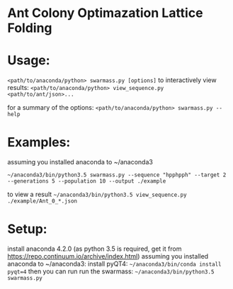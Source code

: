 # Ant Colony Optimazation Lattice Folding


# Usage:

`<path/to/anaconda/python> swarmass.py [options]`
to interactively view results:
`<path/to/anaconda/python> view_sequence.py <path/to/ant/json>...`

for a summary of the options:
`<path/to/anaconda/python> swarmass.py --help`

# Examples:
assuming you installed anaconda to ~/anaconda3

`~/anaconda3/bin/python3.5 swarmass.py --sequence "hpphpph" --target 2 --generations 5 --population 10 --output ./example`

to view a result
`~/anaconda3/bin/python3.5 view_sequence.py ./example/Ant_0_*.json`


# Setup:
install anaconda 4.2.0 (as python 3.5 is required, get it from
https://repo.continuum.io/archive/index.html)
assuming you installed anaconda to ~/anaconda3:
install pyQT4:
`~/anaconda3/bin/conda install pyqt=4`
then you can run run the swarmass:
`~/anaconda3/bin/python3.5 swarmass.py `

